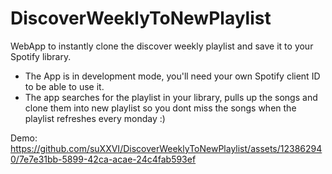 # DiscoverWeeklyToNewPlaylist
WebApp to instantly clone the discover weekly playlist and save it to your Spotify library. 

- The App is in development mode, you'll need your own Spotify client ID to be able to use it.
- The app searches for the playlist in your library, pulls up the songs and clone them into  new playlist so you dont miss the songs when the playlist refreshes every monday :)

Demo:
https://github.com/suXXVI/DiscoverWeeklyToNewPlaylist/assets/123862940/7e7e31bb-5899-42ca-acae-24c4fab593ef
